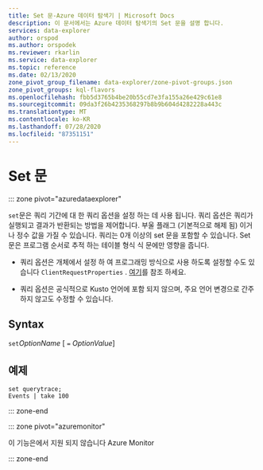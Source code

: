 ```yaml
---
title: Set 문-Azure 데이터 탐색기 | Microsoft Docs
description: 이 문서에서는 Azure 데이터 탐색기의 Set 문을 설명 합니다.
services: data-explorer
author: orspod
ms.author: orspodek
ms.reviewer: rkarlin
ms.service: data-explorer
ms.topic: reference
ms.date: 02/13/2020
zone_pivot_group_filename: data-explorer/zone-pivot-groups.json
zone_pivot_groups: kql-flavors
ms.openlocfilehash: fbb5d3765b4be20b55cd7e3fa155a26e429c61e8
ms.sourcegitcommit: 09da3f26b4235368297b8b9b604d4282228a443c
ms.translationtype: MT
ms.contentlocale: ko-KR
ms.lasthandoff: 07/28/2020
ms.locfileid: "87351151"
---
```

# <a name="set-statement"></a>Set 문

::: zone pivot="azuredataexplorer"

`set`문은 쿼리 기간에 대 한 쿼리 옵션을 설정 하는 데 사용 됩니다.
쿼리 옵션은 쿼리가 실행되고 결과가 반환되는 방법을 제어합니다. 부울 플래그 (기본적으로 해제 됨) 이거나 정수 값을 가질 수 있습니다. 쿼리는 0개 이상의 set 문을 포함할 수 있습니다. Set 문은 프로그램 순서로 추적 하는 테이블 형식 식 문에만 영향을 줍니다.

* 쿼리 옵션은 개체에서 설정 하 여 프로그래밍 방식으로 사용 하도록 설정할 수도 있습니다 `ClientRequestProperties` . [여기](../api/netfx/request-properties.md)를 참조 하세요.
  
* 쿼리 옵션은 공식적으로 Kusto 언어에 포함 되지 않으며, 주요 언어 변경으로 간주 하지 않고도 수정할 수 있습니다.

## <a name="syntax"></a>Syntax

`set`*OptionName* [ `=` *OptionValue*]

## <a name="example"></a>예제

```kusto
set querytrace;
Events | take 100
```

::: zone-end

::: zone pivot="azuremonitor"

이 기능은에서 지원 되지 않습니다 Azure Monitor

::: zone-end
